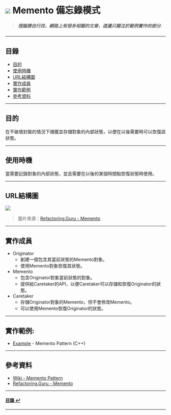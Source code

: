 # ![](https://drive.google.com/uc?id=10INx5_pkhMcYRdx_OO4rXNXxcsvPtBYq) Memento 備忘錄模式  
> ##### 理論請自行找，網路上有很多相關的文章，這邊只關注於範例實作的部分.

---

<!--ts-->
## 目錄
* [目的](#目的)
* [使用時機](#使用時機)
* [URL結構圖](#url結構圖)
* [實作成員](#實作成員)
* [實作範例](#實作範例)
* [參考資料](#參考資料)
<!--te-->

---

## 目的
在不破壞封裝的情況下捕獲並存儲對象的內部狀態，以便在以後需要時可以恢復該狀態。

---

## 使用時機
當需要記錄對象的內部狀態，並且需要在以後的某個時間點恢復狀態時使用。

---

## URL結構圖
![](https://drive.google.com/uc?id=1APx0dRF6f_GuM0OnkziM2TZ1-QQ6jGaR)
> 圖片來源：[Refactoring.Guru - Memento](https://refactoring.guru/design-patterns/memento)

---

## 實作成員
* Originator
  * 創建一個包含其當前狀態的Memento對象。
  * 使用Memento對象恢復其狀態。
* Memento
  * 包含Originator對象當前狀態的對象。
  * 提供給Caretaker的API，以便Caretaker可以存儲和恢復Originator的狀態。
* Caretaker
  * 存儲Originator對象的Memento，但不會修改Memento。
  * 可以使用Memento恢復Originator的狀態。

---

## 實作範例:
- [Example](https://github.com/RC-Dev-Tech/design-pattern-memento/blob/main/C%2B%2B/main.cpp) - Memento Pattern (C++) 

---

## 參考資料
* [Wiki - Memento Pattern](https://en.wikipedia.org/wiki/Memento_pattern) <br>
* [Refactoring.Guru - Memento](https://refactoring.guru/design-patterns/memento) <br>

---

<!--ts-->
#### [目錄 ↩](#目錄)
<!--te-->
---
